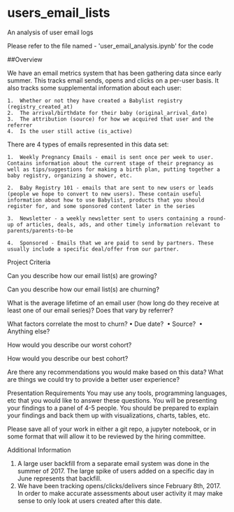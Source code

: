 # users_email_lists
An analysis of user email logs

Please refer to the file named - 'user_email_analysis.ipynb' for the code


##Overview

We have an email metrics system that has been gathering data since early summer. This tracks email sends, opens and clicks on a per-user basis. It also tracks some supplemental information about each user:

	1.	Whether or not they have created a Babylist registry (registry_created_at) 
	2.	The arrival/birthdate for their baby (original_arrival_date) 
	3.	The attribution (source) for how we acquired that user and the referrer 
	4.	Is the user still active (is_active) 

There are 4 types of emails represented in this data set:

	1.	Weekly Pregnancy Emails - email is sent once per week to user. Contains information about the current stage of their pregnancy as well as tips/suggestions for making a birth plan, putting together a baby registry, organizing a shower, etc. 

	2.	Baby Registry 101 - emails that are sent to new users or leads (people we hope to convert to new users). These contain useful information about how to use Babylist, products that you should register for, and some sponsored content later in the series 

	3.	Newsletter - a weekly newsletter sent to users containing a round-up of articles, deals, ads, and other timely information relevant to parents/parents-to-be 

	4.	Sponsored - Emails that we are paid to send by partners. These usually include a specific deal/offer from our partner. 


Project Criteria

Can you describe how our email list(s) are growing?

Can you describe how our email list(s) are churning?

What is the average lifetime of an email user (how long do they receive at least one of our email series)? Does that vary by referrer?

What factors correlate the most to churn? 
	•	Due date? 
	•	Source? 
	•	Anything else? 

How would you describe our worst cohort?

How would you describe our best cohort?

Are there any recommendations you would make based on this data? What are things we could try to provide a better user experience?

Presentation Requirements
You may use any tools, programming languages, etc that you would like to answer these questions. You will be presenting your findings to a panel of 4-5 people. You should be prepared to explain your findings and back them up with visualizations, charts, tables, etc.

Please save all of your work in either a git repo, a jupyter notebook, or in some format that will allow it to be reviewed by the hiring committee.

Additional Information
1. A large user backfill from a separate email system was done in the summer of 2017. The large spike of users added on a specific day in June represents that backfill.
2. We have been tracking opens/clicks/delivers since February 8th, 2017. In order to make accurate assessments about user activity it may make sense to only look at users created after this date.

